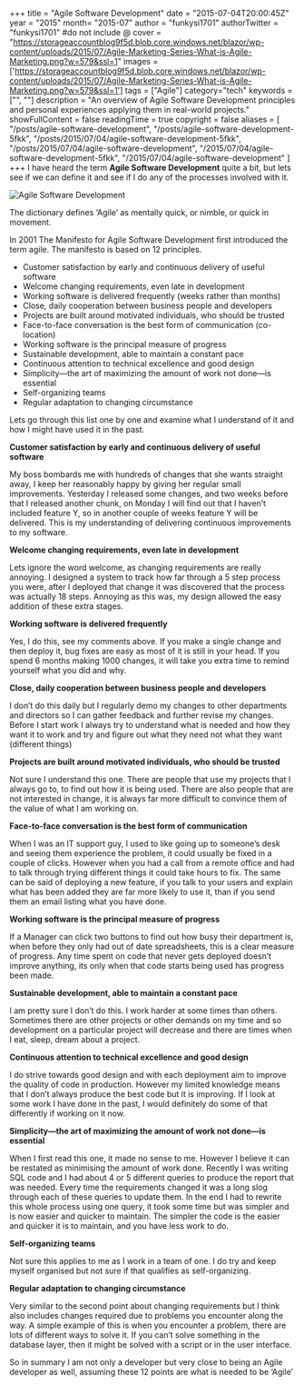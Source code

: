 +++
title = "Agile Software Development"
date = "2015-07-04T20:00:45Z"
year = "2015"
month= "2015-07"
author = "funkysi1701"
authorTwitter = "funkysi1701" #do not include @
cover = "https://storageaccountblog9f5d.blob.core.windows.net/blazor/wp-content/uploads/2015/07/Agile-Marketing-Series-What-is-Agile-Marketing.png?w=579&ssl=1"
images = ['https://storageaccountblog9f5d.blob.core.windows.net/blazor/wp-content/uploads/2015/07/Agile-Marketing-Series-What-is-Agile-Marketing.png?w=579&ssl=1']
tags = ["Agile"]
category="tech"
keywords = ["", ""]
description = "An overview of Agile Software Development principles and personal experiences applying them in real-world projects."
showFullContent = false
readingTime = true
copyright = false
aliases = [
    "/posts/agile-software-development",
    "/posts/agile-software-development-5fkk",
    "/posts/2015/07/04/agile-software-development-5fkk",
    "/posts/2015/07/04/agile-software-development",
    "/2015/07/04/agile-software-development-5fkk",
    "/2015/07/04/agile-software-development"
]
+++
I have heard the term **Agile Software Development** quite a bit, but lets see if we can define it and see if I do any of the processes involved with it.

![Agile Software Development](https://storageaccountblog9f5d.blob.core.windows.net/blazor/wp-content/uploads/2015/07/Agile-Marketing-Series-What-is-Agile-Marketing.png?w=579&ssl=1)

The dictionary defines ‘Agile’ as mentally quick, or nimble, or quick in movement.

In 2001 The Manifesto for Agile Software Development first introduced the term agile. The manifesto is based on 12 principles.

- Customer satisfaction by early and continuous delivery of useful software
- Welcome changing requirements, even late in development
- Working software is delivered frequently (weeks rather than months)
- Close, daily cooperation between business people and developers
- Projects are built around motivated individuals, who should be trusted
- Face-to-face conversation is the best form of communication (co-location)
- Working software is the principal measure of progress
- Sustainable development, able to maintain a constant pace
- Continuous attention to technical excellence and good design
- Simplicity—the art of maximizing the amount of work not done—is essential
- Self-organizing teams
- Regular adaptation to changing circumstance

Lets go through this list one by one and examine what I understand of it and how I might have used it in the past.

**Customer satisfaction by early and continuous delivery of useful software**

My boss bombards me with hundreds of changes that she wants straight away, I keep her reasonably happy by giving her regular small improvements. Yesterday I released some changes, and two weeks before that I released another chunk, on Monday I will find out that I haven’t included feature Y, so in another couple of weeks feature Y will be delivered. This is my understanding of delivering continuous improvements to my software.

**Welcome changing requirements, even late in development**

Lets ignore the word welcome, as changing requirements are really annoying. I designed a system to track how far through a 5 step process you were, after I deployed that change it was discovered that the process was actually 18 steps. Annoying as this was, my design allowed the easy addition of these extra stages.

**Working software is delivered frequently**

Yes, I do this, see my comments above. If you make a single change and then deploy it, bug fixes are easy as most of it is still in your head. If you spend 6 months making 1000 changes, it will take you extra time to remind yourself what you did and why.

**Close, daily cooperation between business people and developers**

I don’t do this daily but I regularly demo my changes to other departments and directors so I can gather feedback and further revise my changes. Before I start work I always try to understand what is needed and how they want it to work and try and figure out what they need not what they want (different things)

**Projects are built around motivated individuals, who should be trusted**

Not sure I understand this one. There are people that use my projects that I always go to, to find out how it is being used. There are also people that are not interested in change, it is always far more difficult to convince them of the value of what I am working on.

**Face-to-face conversation is the best form of communication**

When I was an IT support guy, I used to like going up to someone’s desk and seeing them experience the problem, it could usually be fixed in a couple of clicks. However when you had a call from a remote office and had to talk through trying different things it could take hours to fix. The same can be said of deploying a new feature, if you talk to your users and explain what has been added they are far more likely to use it, than if you send them an email listing what you have done.

**Working software is the principal measure of progress**

If a Manager can click two buttons to find out how busy their department is, when before they only had out of date spreadsheets, this is a clear measure of progress. Any time spent on code that never gets deployed doesn’t improve anything, its only when that code starts being used has progress been made.

**Sustainable development, able to maintain a constant pace**

I am pretty sure I don’t do this. I work harder at some times than others. Sometimes there are other projects or other demands on my time and so development on a particular project will decrease and there are times when I eat, sleep, dream about a project.

**Continuous attention to technical excellence and good design**

I do strive towards good design and with each deployment aim to improve the quality of code in production. However my limited knowledge means that I don’t always produce the best code but it is improving. If I look at some work I have done in the past, I would definitely do some of that differently if working on it now.

**Simplicity—the art of maximizing the amount of work not done—is essential**

When I first read this one, it made no sense to me. However I believe it can be restated as minimising the amount of work done. Recently I was writing SQL code and I had about 4 or 5 different queries to produce the report that was needed. Every time the requirements changed it was a long slog through each of these queries to update them. In the end I had to rewrite this whole process using one query, it took some time but was simpler and is now easier and quicker to maintain. The simpler the code is the easier and quicker it is to maintain, and you have less work to do.

**Self-organizing teams**

Not sure this applies to me as I work in a team of one. I do try and keep myself organised but not sure if that qualifies as self-organizing.

**Regular adaptation to changing circumstance**

Very similar to the second point about changing requirements but I think also includes changes required due to problems you encounter along the way. A simple example of this is when you encounter a problem, there are lots of different ways to solve it. If you can’t solve something in the database layer, then it might be solved with a script or in the user interface.

So in summary I am not only a developer but very close to being an Agile developer as well, assuming these 12 points are what is needed to be ‘Agile’